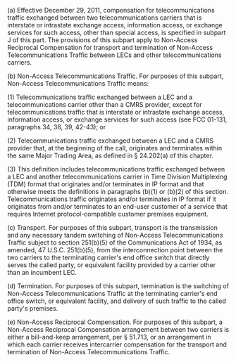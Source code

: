 (a) Effective December 29, 2011, compensation for telecommunications traffic exchanged between two telecommunications carriers that is interstate or intrastate exchange access, information access, or exchange services for such access, other than special access, is specified in subpart J of this part. The provisions of this subpart apply to Non-Access Reciprocal Compensation for transport and termination of Non-Access Telecommunications Traffic between LECs and other telecommunications carriers.

(b) Non-Access Telecommunications Traffic. For purposes of this subpart, Non-Access Telecommunications Traffic means:

(1) Telecommunications traffic exchanged between a LEC and a telecommunications carrier other than a CMRS provider, except for telecommunications traffic that is interstate or intrastate exchange access, information access, or exchange services for such access (see FCC 01-131, paragraphs 34, 36, 39, 42-43); or

(2) Telecommunications traffic exchanged between a LEC and a CMRS provider that, at the beginning of the call, originates and terminates within the same Major Trading Area, as defined in § 24.202(a) of this chapter.

(3) This definition includes telecommunications traffic exchanged between a LEC and another telecommunications carrier in Time Division Multiplexing (TDM) format that originates and/or terminates in IP format and that otherwise meets the definitions in paragraphs (b)(1) or (b)(2) of this section. Telecommunications traffic originates and/or terminates in IP format if it originates from and/or terminates to an end-user customer of a service that requires Internet protocol-compatible customer premises equipment.

(c) Transport. For purposes of this subpart, transport is the transmission and any necessary tandem switching of Non-Access Telecommunications Traffic subject to section 251(b)(5) of the Communications Act of 1934, as amended, 47 U.S.C. 251(b)(5), from the interconnection point between the two carriers to the terminating carrier's end office switch that directly serves the called party, or equivalent facility provided by a carrier other than an incumbent LEC.

(d) Termination. For purposes of this subpart, termination is the switching of Non-Access Telecommunications Traffic at the terminating carrier's end office switch, or equivalent facility, and delivery of such traffic to the called party's premises.

(e) Non-Access Reciprocal Compensation. For purposes of this subpart, a Non-Access Reciprocal Compensation arrangement between two carriers is either a bill-and-keep arrangement, per § 51.713, or an arrangement in which each carrier receives intercarrier compensation for the transport and termination of Non-Access Telecommunications Traffic.

